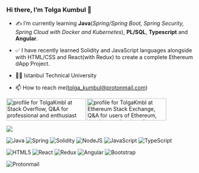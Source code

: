 ### Hi there, I’m Tolga Kumbul 👋

- ✍ I’m currently learning **Java**(*Spring/Spring Boot, Spring Security, Spring Cloud with Docker and Kubernetes*), **PL/SQL**, **Typescript** and **Angular**.
- ✅ I have recently learned Solidity and JavaScript languages alongside with HTML/CSS and React(with Redux) to create a complete Ethereum dApp Project.

- 👨‍🎓 Istanbul Technical University
- 📫 How to reach me(tolga_kumbul@protonmail.com) 

 <a href="https://stackoverflow.com/users/16265598/tolgakmbl"><img align="left" src="https://stackoverflow.com/users/flair/16265598.png?theme=dark" width="208" height="58" alt="profile for TolgaKmbl at Stack Overflow, Q&amp;A for professional and enthusiast programmers" title="profile for TolgaKmbl at Stack Overflow, Q&amp;A for professional and enthusiast programmers"></a>
<a href="https://ethereum.stackexchange.com/users/78822/tolgakmbl"><img align="center" src="https://ethereum.stackexchange.com/users/flair/78822.png?theme=dark" width="208" height="58" alt="profile for TolgaKmbl at Ethereum Stack Exchange, Q&amp;A for users of Ethereum, the decentralized application platform and smart contract enabled blockchain" title="profile for TolgaKmbl at Ethereum Stack Exchange, Q&amp;A for users of Ethereum, the decentralized application platform and smart contract enabled blockchain"></a>

<a href="https://tolgakmbl.github.io/">
  <img src="https://github-readme-stats.vercel.app/api/top-langs/?username=TolgaKmbl&layout=compact&theme=github_dark&hide_border=true" />
</a>

<!-- <a href="https://tolgakmbl.github.io/">
  <img src="https://github-readme-stats.vercel.app/api?username=TolgaKmbl&show_icons=true&theme=github_dark&hide_border=true" />
</a> -->

![Java](https://img.shields.io/badge/java-%23ED8B00.svg?style=for-the-badge&logo=java&logoColor=white)
![Spring](https://img.shields.io/badge/spring-%236DB33F.svg?style=for-the-badge&logo=spring&logoColor=white)
![Solidity](https://img.shields.io/badge/Solidity-%23363636.svg?style=for-the-badge&logo=solidity&logoColor=white)
![NodeJS](https://img.shields.io/badge/node.js-6DA55F?style=for-the-badge&logo=node.js&logoColor=white)
![JavaScript](https://img.shields.io/badge/javascript-%23323330.svg?style=for-the-badge&logo=javascript&logoColor=%23F7DF1E)
![TypeScript](https://img.shields.io/badge/typescript-%23007ACC.svg?style=for-the-badge&logo=typescript&logoColor=white)

![HTML5](https://img.shields.io/badge/html5-%23E34F26.svg?style=for-the-badge&logo=html5&logoColor=white)
![React](https://img.shields.io/badge/react-%2320232a.svg?style=for-the-badge&logo=react&logoColor=%2361DAFB)
![Redux](https://img.shields.io/badge/redux-%23593d88.svg?style=for-the-badge&logo=redux&logoColor=white)
![Angular](https://img.shields.io/badge/angular-%23DD0031.svg?style=for-the-badge&logo=angular&logoColor=white) 
![Bootstrap](https://img.shields.io/badge/bootstrap-%23563D7C.svg?style=for-the-badge&logo=bootstrap&logoColor=white)

![Protonmail](https://img.shields.io/badge/ProtonMail-8B89CC?style=for-the-badge&logo=protonmail&logoColor=white)


















